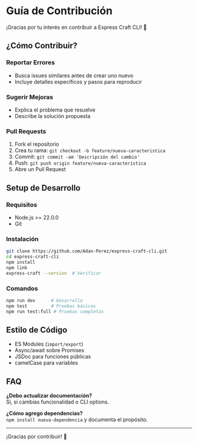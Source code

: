 # Guía de Contribución

¡Gracias por tu interés en contribuir a Express Craft CLI! 🚀

## ¿Cómo Contribuir?

### Reportar Errores

- Busca issues similares antes de crear uno nuevo
- Incluye detalles específicos y pasos para reproducir

### Sugerir Mejoras

- Explica el problema que resuelve
- Describe la solución propuesta

### Pull Requests

1. Fork el repositorio
2. Crea tu rama: `git checkout -b feature/nueva-caracteristica`
3. Commit: `git commit -am 'Descripción del cambio'`
4. Push: `git push origin feature/nueva-caracteristica`
5. Abre un Pull Request

## Setup de Desarrollo

### Requisitos

- Node.js >= 22.0.0
- Git

### Instalación

```bash
git clone https://github.com/Adan-Perez/express-craft-cli.git
cd express-craft-cli
npm install
npm link
express-craft --version  # Verificar
```

### Comandos

```bash
npm run dev      # Desarrollo
npm test         # Pruebas básicas
npm run test:full # Pruebas completas
```

## Estilo de Código

- ES Modules (`import/export`)
- Async/await sobre Promises
- JSDoc para funciones públicas
- camelCase para variables

## FAQ

**¿Debo actualizar documentación?**  
Sí, si cambias funcionalidad o CLI options.

**¿Cómo agrego dependencias?**  
`npm install nueva-dependencia` y documenta el propósito.

---

¡Gracias por contribuir! 🎉
